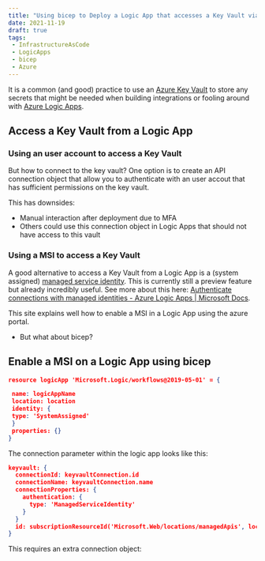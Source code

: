 ```yaml
---
title: "Using bicep to Deploy a Logic App that accesses a Key Vault via managed service identity"
date: 2021-11-19
draft: true
tags: 
 - InfrastructureAsCode
 - LogicApps
 - bicep
 - Azure
---
```


It is a common (and good) practice to use an [Azure Key Vault](https://docs.microsoft.com/en-us/azure/key-vault/) to store any secrets that might be needed when building integrations or fooling around with [Azure Logic Apps](https://docs.microsoft.com/en-us/azure/logic-apps/).

## Access a Key Vault from a Logic App

### Using an user account to access a Key Vault

But how to connect to the key vault? One option is to create an API connection object that allow you to authenticate with an user accout that has sufficient permissions on the key vault.

This has downsides:

- Manual interaction after deployment due to MFA
- Others could use this connection object in Logic Apps that should not have access to this vault

### Using a MSI to access a Key Vault

A good alternative to access a Key Vault from a Logic App is a (system assigned) [managed service identity](https://docs.microsoft.com/en-us/azure/active-directory/managed-identities-azure-resources/overview). This is currently still a preview feature but already incredibly useful. See more about this here: [Authenticate connections with managed identities - Azure Logic Apps | Microsoft Docs](https://docs.microsoft.com/en-us/azure/logic-apps/create-managed-service-identity).

This site explains well how to enable a MSI in a Logic App using the azure portal.

- But what about bicep?

## Enable a MSI on a Logic App using bicep

```json
resource logicApp 'Microsoft.Logic/workflows@2019-05-01' = {

 name: logicAppName
 location: location
 identity: {
 type: 'SystemAssigned'
 }
 properties: {}
}
```

The connection parameter within the logic app looks like this:

```json
keyvault: {
  connectionId: keyvaultConnection.id
  connectionName: keyvaultConnection.name
  connectionProperties: {
    authentication: {
      type: 'ManagedServiceIdentity'
    }
  }
  id: subscriptionResourceId('Microsoft.Web/locations/managedApis', location, 'keyvault')
}
```

This requires an extra connection object:

```json

```